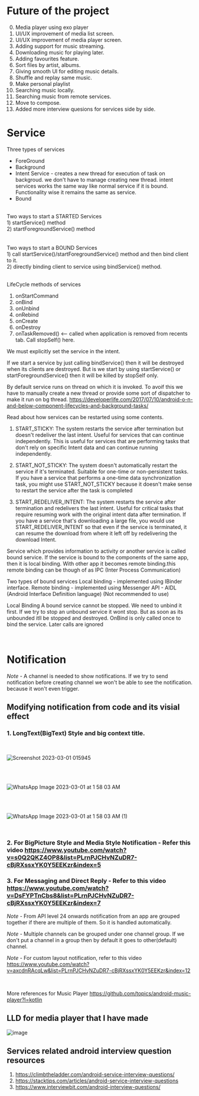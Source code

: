 # Future of the project
0) Media player using exo player
1) UI/UX improvement of media list screen.
2) UI/UX improvement of media player screen.
3) Adding support for music streaming.
4) Downloading music for playing later.
5) Adding favourites feature.
6) Sort files by artist, albums.
7) Giving smooth UI for editing music details.
8) Shuffle and replay same music.
9) Make personal playlist
10) Searching music locally.
11) Searching music from remote services.
12) Move to compose.
13) Added more interview quesions for services side by side.


# Service

Three types of services
 - ForeGround
 - Background
 - Intent Service - creates a new thread for execution of task on backgroud. we don't have to manage creating new thread. intent services works the same way like normal service if it is bound. Functionality wise it remains the same as service.
 - Bound

<br>
Two ways to start a STARTED Services <br/>
1) startService() method <br/>
2) startForegroundService() method <br/>
<br>

<br>
Two ways to start a BOUND Services <br/>
1) call startService()/startForegroundService() method and then bind client to it. <br/>
2) directly binding client to service using bindService() method. <br/>
<br>



LifeCycle methods of services
1) onStartCommand 
2) onBind 
3) onUnbind 
4) onRebind 
5) onCreate 
6) onDestroy 
7) onTaskRemoved() <-- called when application is removed from recents tab. Call stopSelf() here.

We must explicitly set the service in the intent.

If we start a service by just calling bindService() then it will be destroyed when its clients are destroyed.
But is we start by using startService() or startForegroundService() then it will be killed by stopSelf only.


By default service runs on thread on which it is invoked. To avoif this we have to manually create a new thread or provide some sort of dispatcher to make it run on bg thread.
https://developerlife.com/2017/07/10/android-o-n-and-below-component-lifecycles-and-background-tasks/


Read about how services can be restarted using some contents.
1. START_STICKY: The system restarts the service after termination but doesn't redeliver the last intent. Useful for services that can continue independently. 
This is useful for services that are performing tasks that don't rely on specific Intent data and can continue running independently.

2. START_NOT_STICKY: The system doesn't automatically restart the service if it's terminated. Suitable for one-time or non-persistent tasks. If you have a service that performs a one-time data synchronization task, you might use START_NOT_STICKY because it doesn't make sense to restart the service after the task is completed

3. START_REDELIVER_INTENT: The system restarts the service after termination and redelivers the last intent. Useful for critical tasks that require resuming work with the original intent data after termination. If you have a service that's downloading a large file, you would use START_REDELIVER_INTENT so that even if the service is terminated, it can resume the download from where it left off by redelivering the download Intent.

Service which provides information to activity or another service is called bound service.
If the service is bound to the components of the same app, then it is local binding. With other app it becomes remote binding.this remote binding can be though of as IPC (Inter Process Communication)

Two types of bound services
Local binding - implemented using IBinder  interface.
Remote binding - implemented using 
Messenger API - 
AIDL (Android Interface Definition language) (Not recommended to use)


Local Binding 
A bound service cannot be stopped. We need to unbind it first.
If we try to stop an unbound service it wont stop. But as soon as its unbounded itll be stopped and destroyed.
OnBind is only called once to bind the service. Later calls are ignored

<br>

# Notification

*Note -* A channel is needed to show notifications. If we try to send notification before creating channel we won't be able to see the notification. because it won't even trigger.

## Modifying notification from code and its visial effect

### 1. LongText(BigText) Style and big context title.


<br>

![Screenshot 2023-03-01 015945](https://user-images.githubusercontent.com/58071934/221971843-34ffaef3-48ab-47d9-908f-fe6f4e5d1e58.png)

<br>

<br>

![WhatsApp Image 2023-03-01 at 1 58 03 AM](https://user-images.githubusercontent.com/58071934/221971911-cf920ee2-7fe7-48c7-9616-fda3851f853b.jpeg)

<br>

<br>

![WhatsApp Image 2023-03-01 at 1 58 03 AM (1)](https://user-images.githubusercontent.com/58071934/221972006-2e3a8aa2-d589-4a6a-8d39-300fa17e5014.jpeg)

<br>

### 2. For BigPicture Style and Media Style Notification - Refer this video https://www.youtube.com/watch?v=s0Q2QKZ4OP8&list=PLrnPJCHvNZuDR7-cBjRXssxYK0Y5EEKzr&index=5 

### 3. For Messaging and Direct Reply - Refer to this video https://www.youtube.com/watch?v=DsFYPTnCbs8&list=PLrnPJCHvNZuDR7-cBjRXssxYK0Y5EEKzr&index=7

*Note -* From API level 24 onwards notification from an app are grouped together if there are multiple of them. So it is handled automatically. 

*Note -* Multiple channels can be grouped under one channel group. If we don't put a channel in a group then by default it goes to other(default) channel.

*Note -* For custom layout notification, refer to this video https://www.youtube.com/watch?v=axcdnRAcqLw&list=PLrnPJCHvNZuDR7-cBjRXssxYK0Y5EEKzr&index=12 

<br>

More references for Music Player
https://github.com/topics/android-music-player?l=kotlin 

## LLD for media player that I have made
![image](https://user-images.githubusercontent.com/58071934/224479944-8c51d1b3-b389-4a00-be84-c2d2f65d4cbc.png)

## Services related android interview question resources
1. https://climbtheladder.com/android-service-interview-questions/
2. https://stacktips.com/articles/android-service-interview-questions
3. https://www.interviewbit.com/android-interview-questions/


